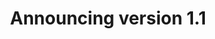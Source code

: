 ---
permalink: /
layout: landing
title: Announcing version 1.1
hero:
  callout: About the Standards
  content: The Web Design Standards are a library of design guidelines and code to help NASA developers and designers quickly create trustworthy, accessible, and consistent digital NASA services.
  button:
    href: releases/#version-1-0-0-nasa
    text: Read about the latest release
---